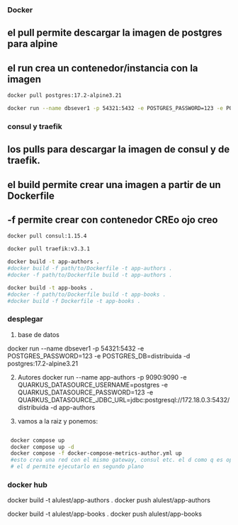 ### Docker

## el pull permite descargar la imagen de postgres para alpine
## el run crea un contenedor/instancia con la imagen
```bash
docker pull postgres:17.2-alpine3.21

docker run --name dbsever1 -p 54321:5432 -e POSTGRES_PASSWORD=123 -e POSTGRES_DB=distribuida -d postgres:17.2-alpine3.21

```

### consul y traefik
    
## los pulls para descargar la imagen de consul y de traefik.
## el build permite crear una imagen a partir de un Dockerfile
## -f permite crear con contenedor CREo ojo creo
```bash
docker pull consul:1.15.4

docker pull traefik:v3.3.1

docker build -t app-authors .
#docker build -f path/to/Dockerfile -t app-authors .
#docker -f path/to/Dockerfile build -t app-authors .

docker build -t app-books .
#docker -f path/to/Dockerfile build -t app-books .
#docker build -f Dockerfile -t app-books .
```

### desplegar
1. base de datos

docker run --name dbsever1 -p 54321:5432 -e POSTGRES_PASSWORD=123 -e POSTGRES_DB=distribuida -d postgres:17.2-alpine3.21


2. Autores
docker run --name app-authors -p 9090:9090 -e QUARKUS_DATASOURCE_USERNAME=postgres -e QUARKUS_DATASOURCE_PASSWORD=123 -e QUARKUS_DATASOURCE_JDBC_URL=jdbc:postgresql://172.18.0.3:5432/distribuida -d app-authors


3. vamos a la raiz y ponemos:

```bash

 docker compose up 
 docker compose up -d
 docker compose -f docker-compose-metrics-author.yml up
 #esto crea una red con el mismo gateway, consul etc. el d como q es opcional
 # el d permite ejecutarlo en segundo plano
```

### docker hub

docker build -t alulest/app-authors .
docker push alulest/app-authors


docker build -t alulest/app-books .
docker push alulest/app-books
